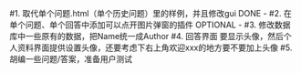 #1. 取代单个问题.html（单个历史问题）里的样例，并且修改gui
DONE - #2. 在单个问题、单个回答中添加可以点开图片弹窗的插件
OPTIONAL - #3. 修改数据库中一些原有的数据，把Name统一成Author
#4. 回答界面 要显示头像，然后个人资料界面提供设置头像，还要考虑下右上角欢迎xxx的地方要不要加上头像
#5. 胡编一些问题/答案，准备用户测试